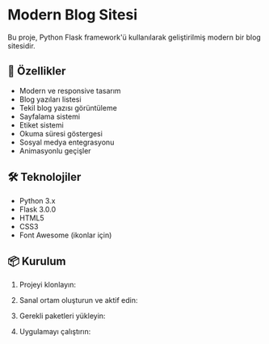 # Modern Blog Sitesi

Bu proje, Python Flask framework'ü kullanılarak geliştirilmiş modern bir blog sitesidir.

## 🚀 Özellikler

- Modern ve responsive tasarım
- Blog yazıları listesi
- Tekil blog yazısı görüntüleme
- Sayfalama sistemi
- Etiket sistemi
- Okuma süresi göstergesi
- Sosyal medya entegrasyonu
- Animasyonlu geçişler

## 🛠️ Teknolojiler

- Python 3.x
- Flask 3.0.0
- HTML5
- CSS3
- Font Awesome (ikonlar için)

## 📦 Kurulum

1. Projeyi klonlayın:

2. Sanal ortam oluşturun ve aktif edin:

3. Gerekli paketleri yükleyin:

4. Uygulamayı çalıştırın:

